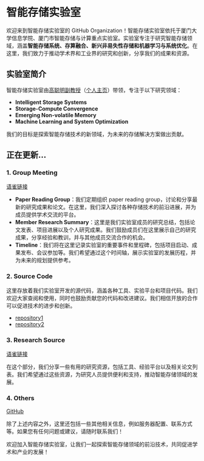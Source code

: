 # 智能存储实验室

欢迎来到智能存储实验室的 GitHub Organization！智能存储实验室依托于厦门大学信息学院、厦门市智能存储与计算重点实验室。实验室专注于研究智能存储领域，涵盖**智能存储系统、存算融合、新兴非易失性存储和机器学习与系统优化**。在这里，我们致力于推动学术界和工业界的研究和创新，分享我们的成果和资源。

## 实验室简介

智能存储实验室由[高聪明副教授](https://informatics.xmu.edu.cn/info/1425/31239.htm)（[个人主页](https://gaocm.github.io/)）带领，专注于以下研究领域：

- **Intelligent Storage Systems**
- **Storage-Compute Convergence**
- **Emerging Non-volatile Memory**
- **Machine Learning and System Optimization**

我们的目标是探索智能存储技术的新领域，为未来的存储解决方案做出贡献。

## 正在更新...

### 1. Group Meeting

[语雀链接]()

- **Paper Reading Group**：我们定期组织 paper reading group，讨论和分享最新的研究成果和论文。在这里，我们深入探讨各种存储技术的前沿进展，并为成员提供学术交流的平台。
- **Member Research Summary**：这里是我们实验室成员的研究总结，包括论文发表、项目进展以及个人研究成果。我们鼓励成员们在这里展示自己的研究成果，分享经验和教训，并与其他成员交流合作的机会。
- **Timeline**：我们将在这里记录实验室的重要事件和里程碑，包括项目启动、成果发布、会议参加等。我们希望通过这个时间轴，展示实验室的发展历程，并为未来的规划提供参考。

### 2. Source Code

这里存放着我们实验室开发的源代码，涵盖各种工具、实验平台和项目代码。我们欢迎大家查阅和使用，同时也鼓励贡献您的代码和改进建议。我们相信开放的合作可以促进技术的进步和创新。

- [repository1]()
- [repository2]()

### 3. Research Source

[语雀链接]()

在这个部分，我们分享一些有用的研究资源，包括工具、经验平台以及相关论文列表。我们希望通过这些资源，为研究人员提供便利和支持，推动智能存储领域的发展。

### 4. Others

[GitHub]()

除了上述内容之外，这里还包括一些其他相关信息，例如服务器配置、联系方式等。如果您有任何问题或建议，请随时联系我们！

欢迎加入智能存储实验室，让我们一起探索智能存储领域的前沿技术，共同促进学术和产业的发展！

